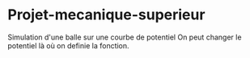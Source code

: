 # Projet-mecanique-superieur
Simulation d'une balle sur une courbe de potentiel
On peut changer le potentiel là où on definie la fonction. 
